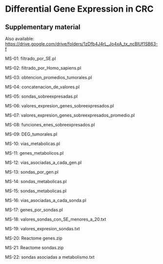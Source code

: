# Differential Gene Expression in CRC



## Supplementary material

Also available: https://drive.google.com/drive/folders/1zDfb4J4rL_Jo4xA_tx_ncBlUf1SB63-f


MS-01: filtrado_por_SE.pl

MS-02: filtrado_por_Homo_sapiens.pl

MS-03: obtencion_promedios_tumorales.pl

MS-04: concatenacion_de_valores.pl

MS-05: sondas_sobreexpresadas.pl

MS-06: valores_expresion_genes_sobreexpresados.pl

MS-07: valores_expresion_genes_sobreexpresados_promedio.pl

MS-08: funciones_enes_sobreexpresados.pl

MS-09: DEG_tumorales.pl

MS-10: vias_metabolicas.pl

MS-11: genes_metabolicos.pl

MS-12: vias_asociadas_a_cada_gen.pl

MS-13: sondas_por_gen.pl

MS-14: sondas_metabolicas.pl

MS-15: sondas_metabolicas.pl

MS-16: vias_asociadas_a_cada_sonda.pl

MS-17: genes_por_sondas.pl

MS-18: valores_sondas_con_SE_menores_a_20.txt

MS-19: valores_expresion_sondas.txt

MS-20: Reactome genes.zip

MS-21: Reactome sondas.zip

MS-22: sondas asociadas a metabolismo.txt
